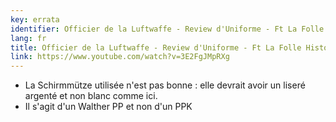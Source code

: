 ```yaml
---
key: errata
identifier: Officier de la Luftwaffe - Review d'Uniforme - Ft La Folle Histoire
lang: fr
title: Officier de la Luftwaffe - Review d'Uniforme - Ft La Folle Histoire
link: https://www.youtube.com/watch?v=3E2FgJMpRXg
---
```

* La Schirmmütze utilisée n'est pas bonne : elle devrait avoir un liseré argenté et non blanc comme ici.
* Il s'agit d'un Walther PP et non d'un PPK